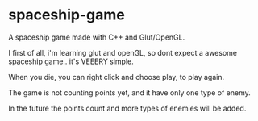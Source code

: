 # spaceship-game
A spaceship game made with C++ and Glut/OpenGL.

I first of all, i'm learning glut and openGL, so dont expect a awesome spaceship game.. it's VEEERY simple.

When you die, you can right click and choose play, to play again.

The game is not counting points yet, and it have only one type of enemy.

In the future the points count and more types of enemies will be added.  
